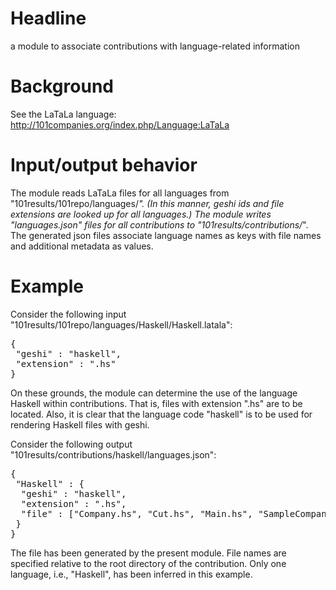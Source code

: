 # Headline

a module to associate contributions with language-related information

# Background

See the LaTaLa language: http://101companies.org/index.php/Language:LaTaLa

# Input/output behavior

The module reads LaTaLa files for all languages from
"101results/101repo/languages/*".  (In this manner, geshi ids and file
extensions are looked up for all languages.)  The module writes
"languages.json" files for all contributions to
"101results/contributions/*". The generated json files associate
language names as keys with file names and additional metadata as
values.

# Example

Consider the following input "101results/101repo/languages/Haskell/Haskell.latala":

<pre>
{
 "geshi" : "haskell",
 "extension" : ".hs"
}
</pre>

On these grounds, the module can determine the use of the language
Haskell within contributions. That is, files with extension ".hs" are
to be located. Also, it is clear that the language code "haskell" is
to be used for rendering Haskell files with geshi.

Consider the following output "101results/contributions/haskell/languages.json":

<pre>
{
 "Haskell" : {
  "geshi" : "haskell",
  "extension" : ".hs",   
  "file" : ["Company.hs", "Cut.hs", "Main.hs", "SampleCompany.hs", "Total.hs"]
 }
}
</pre>

The file has been generated by the present module. File names are
specified relative to the root directory of the contribution. Only one
language, i.e., "Haskell", has been inferred in this example.
